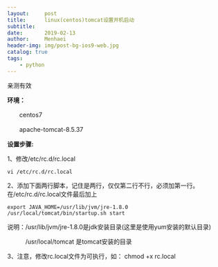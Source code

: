 ```yaml
---
layout:     post
title:      linux(centos)tomcat设置开机启动
subtitle:   
date:       2019-02-13
author:     Menhaei
header-img: img/post-bg-ios9-web.jpg
catalog: true
tags:
    - python
---
```

亲测有效

**环境：**

　　centos7

　　apache-tomcat-8.5.37

**设置步骤:**

1、修改/etc/rc.d/rc.local

```
vi /etc/rc.d/rc.local
```

2、添加下面两行脚本，记住是两行，仅仅第二行不行，必须加第一行。　　在/etc/rc.d/rc.local文件最后加上

```
export JAVA_HOME=/usr/lib/jvm/jre-1.8.0
/usr/local/tomcat/bin/startup.sh start
```

说明：/usr/lib/jvm/jre-1.8.0是jdk安装目录(这里是使用yum安装的默认目录)

　　　/usr/local/tomcat 是tomcat安装的目录

3、注意，修改rc.local文件为可执行，如： chmod +x rc.local
